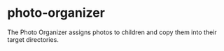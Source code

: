 # photo-organizer
The Photo Organizer assigns photos to children and copy them into their target directories.
